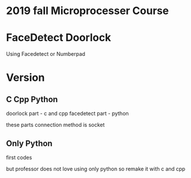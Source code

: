 # 2019 fall Microprocesser Course

# FaceDetect Doorlock
Using Facedetect or Numberpad

# Version
## C Cpp Python
doorlock part - c and cpp
facedetect part - python

these parts connection method is socket

## Only Python
first codes

but professor does not love using only python
so remake it with c and cpp

